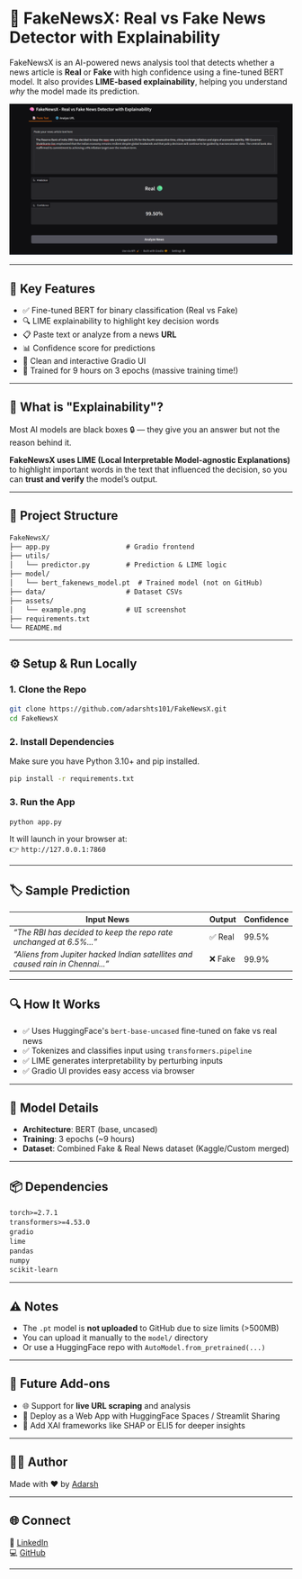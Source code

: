 # 🧠 FakeNewsX: Real vs Fake News Detector with Explainability

FakeNewsX is an AI-powered news analysis tool that detects whether a news article is **Real** or **Fake** with high confidence using a fine-tuned BERT model. It also provides **LIME-based explainability**, helping you understand _why_ the model made its prediction.

![FakeNewsX Demo](assets/example.png)

---

## 🚀 Key Features

- ✅ Fine-tuned BERT for binary classification (Real vs Fake)
- 🔍 LIME explainability to highlight key decision words
- 📋 Paste text or analyze from a news **URL**
- 📊 Confidence score for predictions
- 🎨 Clean and interactive Gradio UI
- 🧠 Trained for 9 hours on 3 epochs (massive training time!)

---

## 🧠 What is "Explainability"?

Most AI models are black boxes 🔒 — they give you an answer but not the reason behind it.

**FakeNewsX uses LIME (Local Interpretable Model-agnostic Explanations)** to highlight important words in the text that influenced the decision, so you can **trust and verify** the model’s output.

---

## 📁 Project Structure

```
FakeNewsX/
├── app.py                   # Gradio frontend
├── utils/
│   └── predictor.py         # Prediction & LIME logic
├── model/
│   └── bert_fakenews_model.pt  # Trained model (not on GitHub)
├── data/                    # Dataset CSVs
├── assets/
│   └── example.png          # UI screenshot
├── requirements.txt
└── README.md
```

---

## ⚙️ Setup & Run Locally

### 1. Clone the Repo

```bash
git clone https://github.com/adarshts101/FakeNewsX.git
cd FakeNewsX
```

### 2. Install Dependencies

Make sure you have Python 3.10+ and pip installed.

```bash
pip install -r requirements.txt
```

### 3. Run the App

```bash
python app.py
```

It will launch in your browser at:  
👉 `http://127.0.0.1:7860`

---

## 🏷️ Sample Prediction

| Input News                                                                                                 | Output | Confidence |
|------------------------------------------------------------------------------------------------------------|--------|------------|
| *“The RBI has decided to keep the repo rate unchanged at 6.5%...”*                                         | ✅ Real | 99.5%      |
| *“Aliens from Jupiter hacked Indian satellites and caused rain in Chennai...”*                             | ❌ Fake | 99.9%      |

---

## 🔍 How It Works

- ✅ Uses HuggingFace's `bert-base-uncased` fine-tuned on fake vs real news
- ✅ Tokenizes and classifies input using `transformers.pipeline`
- ✅ LIME generates interpretability by perturbing inputs
- ✅ Gradio UI provides easy access via browser

---

## 🧠 Model Details

- **Architecture**: BERT (base, uncased)
- **Training**: 3 epochs (~9 hours)
- **Dataset**: Combined Fake & Real News dataset (Kaggle/Custom merged)

---

## 📦 Dependencies

```txt
torch>=2.7.1
transformers>=4.53.0
gradio
lime
pandas
numpy
scikit-learn
```

---

## ⚠️ Notes

- The `.pt` model is **not uploaded** to GitHub due to size limits (>500MB)
- You can upload it manually to the `model/` directory
- Or use a HuggingFace repo with `AutoModel.from_pretrained(...)`  

---

## 📡 Future Add-ons

- 🌐 Support for **live URL scraping** and analysis
- 📱 Deploy as a Web App with HuggingFace Spaces / Streamlit Sharing
- 🧪 Add XAI frameworks like SHAP or ELI5 for deeper insights

---

## 🧑‍💻 Author

Made with ❤️ by [Adarsh](https://github.com/adarshts101)  

---

## 🌐 Connect

🔗 [LinkedIn](https://www.linkedin.com/in/adarsh-ts-3b5a51323)  
💻 [GitHub](https://github.com/adarshts101)

---
